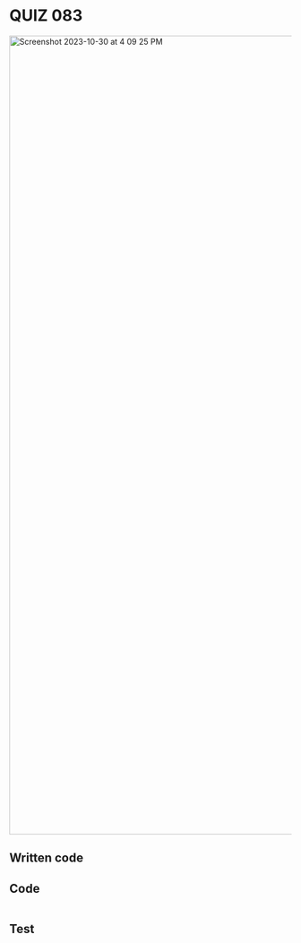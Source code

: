 # QUIZ 083

<img width="1426" alt="Screenshot 2023-10-30 at 4 09 25 PM" src="https://github.com/Madaniarias/Year-2/assets/111761417/6853d1ee-7eea-4e0f-9089-04500ce4c8d3">

## Written code

## Code

```.py


```

## Test

